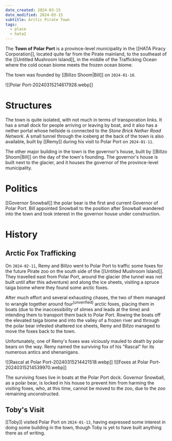 ```yaml
---
date_created: 2024-03-15
date_modified: 2024-03-15
subtitle: Arctic Pirate Town
tags:
  - place
  - hata2
---
```

The **Town of Polar Port** is a province-level municipality in the [[HATA Piracy Corporation]], located quite far from the Pirate mainland, to the southeast of the [[Untitled Mushroom Island]], in the middle of the Trafficking Ocean where the cold ocean biome meets the frozen ocean biome.

The town was founded by [[Billzo Shoom|Bill]] on `2024-01-10`.

![[Polar Port-20240315214617928.webp]]

# Structures

The town is quite isolated, with not much in terms of transporation links. It has a small dock for people arriving or leaving by boat, and it also has a nether portal whose hellside is connected to the *Stone Brick Nether Road Network*. A small tunnel through the iceberg at the back of the town is also available, built by [[Remy]] during his visit to Polar Port on `2024-01-11`.

The other major building in the town is the governor's house, built by [[Billzo Shoom|Bill]] on the day of the town's founding. The governor's house is built next to the glacier, and it houses the governor of the province-level municipality.

# Politics

[[Governor Snowball]] the polar bear is the first and current Governor of Polar Port. Bill appointed Snowball to the position after Snowball wandered into the town and took interest in the governor house under construction.

# History

## Arctic Fox Trafficking

On `2024-02-11`, Remy and Billzo went to Polar Port to traffic some foxes for the future Pirate zoo on the south side of the [[Untitled Mushroom Island]]. They travelled east from Polar Port, around the glacier (the tunnel was not built until after this adventure) and along the ice sheets, visiting a spruce taiga biome where they found some arctic foxes. 

After much effort and several exhausting chases, the two of them managed to wrangle together around four<sup>[unverified]</sup> arctic foxes, placing them in boats (due to the inaccessibility of slimes and leads at the time) and intending them to transport them back to Polar Port. Rowing the boats off the elevated taiga biome and into the valley of a frozen river and through the polar bear infested shattered ice sheets, Remy and Billzo managed to move the foxes back to the town.

Unfortunately, one of Remy's foxes was viciously mauled to death by polar bears on the way. Remy named the surviving fox of his "Rascal" for its numerous antics and shenanigans.

![[Rascal at Polar Port-20240315214421518.webp]]
![[Foxes at Polar Port-20240315214539970.webp]]

The surviving foxes live in boats at the Polar Port dock. Governor Snowball, as a polar bear, is locked in his house to prevent him from harming the visiting foxes, who, at this time, cannot be moved to the zoo, due to the zoo remaining unconstructed.

## Toby's Visit

[[Toby]] visited Polar Port on `2024-01-13`, having expressed some interest in doing some building in the town, though Toby is yet to have built anything there as of writing.
